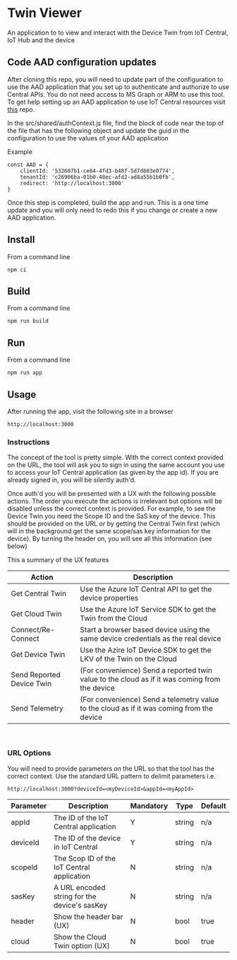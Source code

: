 # Twin Viewer
An application to to view and interact with the Device Twin from IoT Central, IoT Hub and the device

## Code AAD configuration updates
After cloning this repo, you will need to update part of the configuration to use the AAD application that you set up to authenticate and authorize to use Central APIs. You do not need access to MS Graph or ARM to use this tool. To get help setting up an AAD application to use IoT Central resources visit [this](https://github.com/iot-for-all/iotc-aad-setup) repo.

In the src/shared/authContext.js file, find the block of code near the top of the file that has the following object and update the guid in the configuration to use the values of your AAD application

Example
```
const AAD = {
    clientId: '532607b1-ce64-4fd3-b48f-5d7d803e0774',
    tenantId: 'c26906ba-01b0-48ec-afd2-ad8a55b1b0fb',
    redirect: 'http://localhost:3000'
}
```
Once this step is completed, build the app and run. This is a one time update and you will only need to redo this if you change or create a new AAD application.

## Install 
From a command line
```
npm ci
```

## Build
From a command line
```
npm run build
```

## Run
From a command line
```
npm run app
````

## Usage
After running the app, visit the following site in a browser
```
http://localhost:3000
````

### __Instructions__
The concept of the tool is pretty simple. With the correct context provided on the URL, the tool will ask you to sign in using the same account you use to access your IoT Central application (as given by the app id). If you are already signed in, you will be silently auth'd.

Once auth'd you will be presented with a UX with the following possible actions. The order you execute the actions is irrelevant but options will be disabled unless the correct context is provided. For example, to see the Device Twin you need the Scope ID and the SaS key of the device. This should be provided on the URL *or* by getting the Central Twin first (which will in the background get the same scope/sas key information for the device). By turning the header on, you will see all this information (see below)

This a summary of the UX features

| Action                    | Description                                                
|---------------------------|------------------------------------------------------------
| Get Central Twin          | Use the Azure IoT Central API to get the device properties 
| Get Cloud Twin            | Use the Azure IoT Service SDK to get the Twin from the Cloud
| Connect/Re-Connect        | Start a browser based device using the same device credentials as the real device
| Get Device Twin           | Use the Azire IoT Device SDK to get the LKV of the Twin on the Cloud
| Send Reported Device Twin | (For convenience) Send a reported twin value to the cloud as if it was coming from the device
| Send Telemetry            | (For convenience) Send a telemetry value to the cloud as if it was coming from the device

 <br />

### __URL Options__
You will need to provide parameters on the URL so that the tool has the correct context. Use the standard URL pattern to delimit parameters i.e.

```
http://localhost:3000?deviceId=<myDeviceId>&appId=<myAppId>
```


| Parameter | Description                                     | Mandatory | Type   | Default
|-----------|-------------------------------------------------|-----------|--------|-------
| appId     | The ID of the IoT Central application           |     Y     | string | n/a
| deviceId  | The ID of the device in IoT Central             |     Y     | string | n/a
| scopeId   | The Scop ID of the IoT Central application      |     N     | string | n/a
| sasKey    | A URL encoded string for the device's sasKey    |     N     | string | n/a
| header    | Show the header bar (UX)                        |     N     | bool   | true
| cloud     | Show the Cloud Twin option (UX)                 |     N     | bool   | true
